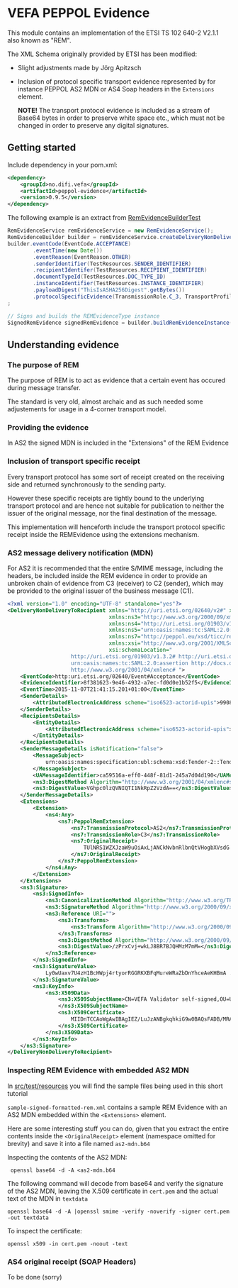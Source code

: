 # VEFA PEPPOL Evidence

This module contains an implementation of the ETSI TS 102 640-2 V2.1.1 also known as "REM".

The XML Schema originally provided by ETSI has been modified:

 * Slight adjustments made by Jörg Apitzsch
 * Inclusion of protocol specific transport evidence represented by for instance PEPPOL AS2 MDN or AS4 Soap headers in the ```Extensions``` element. 
   
    **NOTE!** The transport protocol evidence is included as a stream of Base64 bytes in order to preserve white space etc., which must not be changed in order to preserve any
    digital signatures.
   


## Getting started

Include dependency in your pom.xml:

```xml
<dependency>
	<groupId>no.difi.vefa</groupId>
	<artifactId>peppol-evidence</artifactId>
	<version>0.9.5</version>
</dependency>
```

The following example is an extract from [RemEvidenceBuilderTest](src/test/java/no/difi/vefa/peppol/evidence/rem/RemEvidenceBuilderTest.java)

```java
RemEvidenceService remEvidenceService = new RemEvidenceService();
RemEvidenceBuilder builder = remEvidenceService.createDeliveryNonDeliveryToRecipientBuilder();
builder.eventCode(EventCode.ACCEPTANCE)
        .eventTime(new Date())
        .eventReason(EventReason.OTHER)
        .senderIdentifier(TestResources.SENDER_IDENTIFIER)
        .recipientIdentifer(TestResources.RECIPIENT_IDENTIFIER)
        .documentTypeId(TestResources.DOC_TYPE_ID)
        .instanceIdentifier(TestResources.INSTANCE_IDENTIFIER)
        .payloadDigest("ThisIsASHA256Digest".getBytes())
        .protocolSpecificEvidence(TransmissionRole.C_3, TransportProfile.AS2_1_0, specificReceiptBytes)
;

// Signs and builds the REMEvidenceType instance
SignedRemEvidence signedRemEvidence = builder.buildRemEvidenceInstance(privateKeyEntry);
```


## Understanding evidence


### The purpose of REM

The purpose of REM is to act as evidence that a certain event has occured during message transfer.
 
The standard is very old, almost archaic and as such needed some adjustements for usage in a 4-corner transport model.


### Providing the evidence

In AS2 the signed MDN is included in the "Extensions" of the REM Evidence
 

### Inclusion of transport specific receipt

Every transport protocol has some sort of receipt created on the receiving side and returned synchronously to the 
sending party.

However these specific receipts are tightly bound to the underlying transport protocol and are hence not suitable
for publication to neither the issuer of the original message, nor the final destination of the message.

This implementation will henceforth include the transport protocol specific receipt inside the REMEvidence using
the extensions mechanism.


### AS2 message delivery notification (MDN)

For AS2 it is recommended that the entire S/MIME message, including the headers, be included inside the REM evidence 
 in order to provide an unbroken chain of evidence from C3 (receiver) to C2 (sender), which may be provided to 
 the original issuer of the business message (C1).
 
```xml
<?xml version="1.0" encoding="UTF-8" standalone="yes"?>
<DeliveryNonDeliveryToRecipient xmlns="http://uri.etsi.org/02640/v2#" xmlns:ns2="http://uri.etsi.org/02231/v2#"
                                xmlns:ns3="http://www.w3.org/2000/09/xmldsig#"
                                xmlns:ns4="http://uri.etsi.org/01903/v1.3.2#"
                                xmlns:ns5="urn:oasis:names:tc:SAML:2.0:assertion"
                                xmlns:ns7="http://peppol.eu/xsd/ticc/receipt/1.0" version="1"
                                xmlns:xsi="http://www.w3.org/2001/XMLSchema-instance"
                                xsi:schemaLocation="
                    http://uri.etsi.org/01903/v1.3.2# http://uri.etsi.org/01903/v1.3.2/XAdES.xsd
                    urn:oasis:names:tc:SAML:2.0:assertion http://docs.oasis-open.org/security/saml/v2.0/saml-schema-assertion-2.0.xsd
                    http://www.w3.org/2001/04/xmlenc# ">
    <EventCode>http:uri.etsi.org/02640/Event#Acceptance</EventCode>
    <EvidenceIdentifier>8f381623-9e46-4932-a7ec-fd0d0e1b52f5</EvidenceIdentifier>
    <EventTime>2015-11-07T21:41:15.201+01:00</EventTime>
    <SenderDetails>
        <AttributedElectronicAddress scheme="iso6523-actorid-upis">9908:810017902</AttributedElectronicAddress>
    </SenderDetails>
    <RecipientsDetails>
        <EntityDetails>
            <AttributedElectronicAddress scheme="iso6523-actorid-upis">9908:123456789</AttributedElectronicAddress>
        </EntityDetails>
    </RecipientsDetails>
    <SenderMessageDetails isNotification="false">
        <MessageSubject>
            urn:oasis:names:specification:ubl:schema:xsd:Tender-2::Tender##urn:www.cenbii.eu:transaction:biitrdm090:ver3.0::2.1
        </MessageSubject>
        <UAMessageIdentifier>ca59516a-eff0-448f-81d1-245a7d04d190</UAMessageIdentifier>
        <ns3:DigestMethod Algorithm="http://www.w3.org/2001/04/xmlenc#sha256"/>
        <ns3:DigestValue>VGhpc0lzQVNIQTI1NkRpZ2VzdA==</ns3:DigestValue>
    </SenderMessageDetails>
    <Extensions>
        <Extension>
            <ns4:Any>
                <ns7:PeppolRemExtension>
                    <ns7:TransmissionProtocol>AS2</ns7:TransmissionProtocol>
                    <ns7:TransmissionRole>C3</ns7:TransmissionRole>
                    <ns7:OriginalReceipt>
                        TUlNRS1WZXJzaW9uOiAxLjANCkNvbnRlbnQtVHogbXVsdG ...... AS2 MDN in base64, truncated for readability
                    </ns7:OriginalReceipt>
                </ns7:PeppolRemExtension>
            </ns4:Any>
        </Extension>
    </Extensions>
    <ns3:Signature>
        <ns3:SignedInfo>
            <ns3:CanonicalizationMethod Algorithm="http://www.w3.org/TR/2001/REC-xml-c14n-20010315"/>
            <ns3:SignatureMethod Algorithm="http://www.w3.org/2000/09/xmldsig#rsa-sha1"/>
            <ns3:Reference URI="">
                <ns3:Transforms>
                    <ns3:Transform Algorithm="http://www.w3.org/2000/09/xmldsig#enveloped-signature"/>
                </ns3:Transforms>
                <ns3:DigestMethod Algorithm="http://www.w3.org/2000/09/xmldsig#sha1"/>
                <ns3:DigestValue>/zPrxCvj+wkLJ8BR7BJQHMzM7mM=</ns3:DigestValue>
            </ns3:Reference>
        </ns3:SignedInfo>
        <ns3:SignatureValue>
            Ly0wUaxv7U4zH1BcHWpj4rtyorRGGRKXBFqMureWRaZbDnYhceAeKHBmA ...... truncated for readability
        </ns3:SignatureValue>
        <ns3:KeyInfo>
            <ns3:X509Data>
                <ns3:X509SubjectName>CN=VEFA Validator self-signed,OU=Unknown,O=Unknown,L=Unknown,ST=Unknown,C=Unknown
                </ns3:X509SubjectName>
                <ns3:X509Certificate>
                    MIIDnTCCAoWgAwIBAgIEZ/LuJzANBgkqhkiG9w0BAQsFADB/MRAwDgYDV ...... truncated for readability
                </ns3:X509Certificate>
            </ns3:X509Data>
        </ns3:KeyInfo>
    </ns3:Signature>
</DeliveryNonDeliveryToRecipient>
```


### Inspecting REM Evidence with embedded AS2 MDN


In [src/test/resources](src/test/resources) you will find the sample files being used in this short tutorial

`sample-signed-formatted-rem.xml` contains a sample REM Evidence with an AS2 MDN embedded within the `<Extensions>` element.

Here are some interesting stuff you can do, given that you extract the 
entire contents inside the `<OriginalReceipt>` element (namespace omitted for brevity) and save it into a file named
`as2-mdn.b64`


Inspecting the contents of the AS2 MDN:
```
 openssl base64 -d -A <as2-mdn.b64 
```

The following command will decode from base64 and verify the signature of the AS2 MDN, leaving the X.509 certificate in `cert.pem` and
the actual text of the MDN in `textdata`
```
openssl base64 -d -A |openssl smime -verify -noverify -signer cert.pem -out textdata
```

To inspect the certificate:
```
openssl x509 -in cert.pem -noout -text
```


### AS4 original receipt (SOAP Headers)
  
  To be done (sorry)
